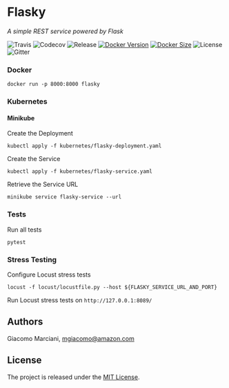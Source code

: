 # Flasky

*A simple REST service powered by Flask*

![Travis](https://img.shields.io/travis/gmarciani/flasky.svg?style=popout)
![Codecov](https://img.shields.io/codecov/c/github/gmarciani/flasky.svg?style=popout)
![Release](https://shields.beevelop.com/github/release/beevelop/docker-shields.svg?style=popout)
[![Docker Version](https://images.microbadger.com/badges/version/gmarciani/flasky.svg)](https://microbadger.com/images/gmarciani/flasky)
[![Docker Size](https://images.microbadger.com/badges/image/gmarciani/flasky.svg)](https://microbadger.com/images/gmarciani/flasky)
![License](https://img.shields.io/github/license/gmarciani/flasky.svg?style=popout)
![Gitter](https://img.shields.io/gitter/room/gmarciani/flasky.svg?color=37d3b4&style=popout)


### Docker
```
docker run -p 8000:8000 flasky
```

### Kubernetes

#### Minikube

Create the Deployment

```
kubectl apply -f kubernetes/flasky-deployment.yaml
```

Create the Service

```
kubectl apply -f kubernetes/flasky-service.yaml
```

Retrieve the Service URL

```
minikube service flasky-service --url
```


### Tests

Run all tests

```
pytest
```


### Stress Testing

Configure Locust stress tests

```
locust -f locust/locustfile.py --host ${FLASKY_SERVICE_URL_AND_PORT}
```

Run Locust stress tests on `http://127.0.0.1:8089/`


## Authors
Giacomo Marciani, [mgiacomo@amazon.com](mailto:mgiacomo@amazon.com)


## License
The project is released under the [MIT License](https://opensource.org/licenses/MIT).
